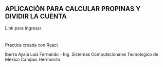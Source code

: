## APLICACIÓN PARA CALCULAR PROPINAS Y DIVIDIR LA CUENTA

Link para Ingresar

#

Practica creada con React

Ibarra Ayala Luis Fernando - Ing. Sistemas Computacionales
Tecnologico de Mexico Campus Hermosillo